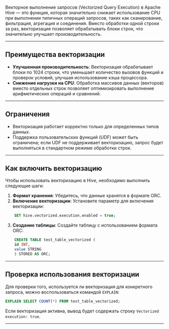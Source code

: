 
Векторное выполнение запросов (Vectorized Query Execution) в Apache Hive — это функция, которая значительно снижает использование CPU при выполнении типичных операций запросов, таких как сканирование, фильтрация, агрегация и соединения. Вместо обработки одной строки за раз, векторизация позволяет обрабатывать блоки строк, что значительно улучшает производительность.

---

## Преимущества векторизации

- **Улучшенная производительность**: Векторизация обрабатывает блоки по 1024 строки, что уменьшает количество вызовов функций и проверок условий, улучшая использование кэша процессора.
- **Снижение нагрузки на CPU**: Обработка массивов данных (векторов) вместо отдельных строк позволяет оптимизировать выполнение арифметических операций и сравнений.

---

## Ограничения

- Векторизация работает корректно только для определенных типов данных.
- Поддержка пользовательских функций (UDF) может быть ограничена; если UDF не поддерживает векторизацию, запрос будет выполняться в стандартном режиме обработки строк.

---

## Как включить векторизацию

Чтобы использовать векторизацию в Hive, необходимо выполнить следующие шаги:
1. **Формат хранения**: Убедитесь, что данные хранятся в формате ORC.
2. **Включение векторизации**: Установите параметр для включения векторизации:
```sql
    SET hive.vectorized.execution.enabled = true;
```
3. **Создание таблицы**: Создайте таблицу с использованием формата ORC:
```sql
    CREATE TABLE test_table_vectorized (     
    id INT,    
    value STRING 
	) STORED AS ORC;
```
---

## Проверка использования векторизации

Для проверки того, используется ли векторизация для конкретного запроса, можно воспользоваться командой `EXPLAIN`:

```sql
EXPLAIN SELECT COUNT(*) FROM test_table_vectorized;
```
Если векторизация активна, вывод будет содержать строку `Vectorized execution: true`.

---

